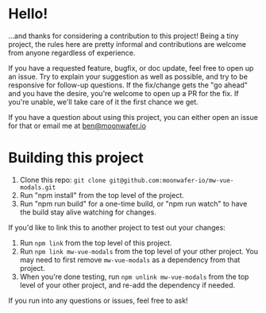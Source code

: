 
# Hello!

...and thanks for considering a contribution to this project! Being a tiny project, the rules here are pretty informal and contributions are welcome from anyone regardless of experience.

If you have a requested feature, bugfix, or doc update, feel free to open up an issue. Try to explain your suggestion as well as possible, and try to be responsive for follow-up questions. If the fix/change gets the "go ahead" and you have the desire, you're welcome to open up a PR for the fix. If you're unable, we'll take care of it the first chance we get.

If you have a question about using this project, you can either open an issue for that or email me at ben@moonwafer.io

# Building this project

1. Clone this repo: `git clone git@github.com:moonwafer-io/mw-vue-modals.git`
2. Run "npm install" from the top level of the project.
3. Run "npm run build" for a one-time build, or "npm run watch" to have the build stay alive watching for changes.

If you'd like to link this to another project to test out your changes:

1. Run `npm link` from the top level of this project.
2. Run `npm link mw-vue-modals` from the top level of your other project. You may need to first remove `mw-vue-modals` as a dependency from that project.
3. When you're done testing, run `npm unlink mw-vue-modals` from the top level of your other project, and re-add the dependency if needed.

If you run into any questions or issues, feel free to ask!